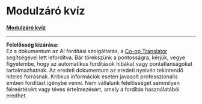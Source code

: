 <!--
CO_OP_TRANSLATOR_METADATA:
{
  "original_hash": "dd2c17fd379a3e8af6b04b4fd54107a5",
  "translation_date": "2025-09-03T20:24:01+00:00",
  "source_file": "2.4 End of module quiz.md",
  "language_code": "hu"
}
-->
# Modulzáró kvíz
[**Modulzáró kvíz**](https://forms.office.com/r/9jSTuNmrRX)

---

**Felelősség kizárása**:  
Ez a dokumentum az AI fordítási szolgáltatás, a [Co-op Translator](https://github.com/Azure/co-op-translator) segítségével lett lefordítva. Bár törekszünk a pontosságra, kérjük, vegye figyelembe, hogy az automatikus fordítások hibákat vagy pontatlanságokat tartalmazhatnak. Az eredeti dokumentum az eredeti nyelvén tekintendő hiteles forrásnak. Kritikus információk esetén javasolt professzionális emberi fordítást igénybe venni. Nem vállalunk felelősséget semmilyen félreértésért vagy téves értelmezésért, amely a fordítás használatából eredhet.